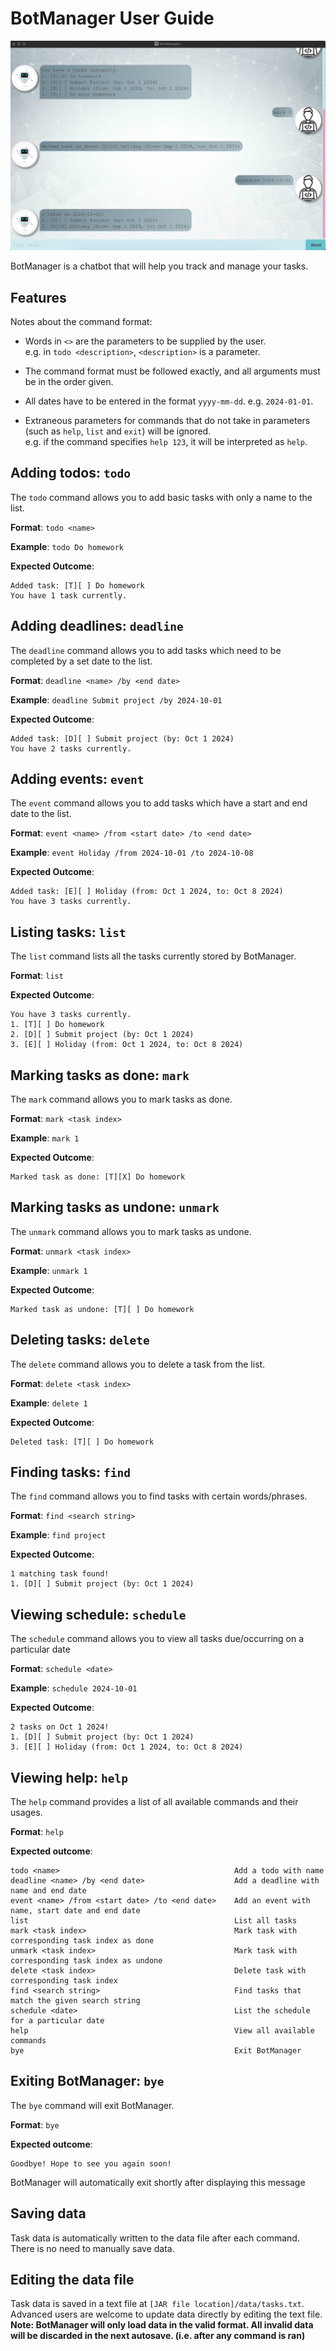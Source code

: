 # BotManager User Guide

![Ui.png](Ui.png)

BotManager is a chatbot that will help you track and manage your tasks.

## Features

Notes about the command format:<br>

* Words in `<>` are the parameters to be supplied by the user.<br>
e.g. in `todo <description>`, `<description>` is a parameter.

* The command format must be followed exactly, and all arguments must be in the order given.
* All dates have to be entered in the format `yyyy-mm-dd`.
e.g. `2024-01-01`.

* Extraneous parameters for commands that do not take in parameters (such as `help`, `list` and `exit`) will be ignored.<br>
  e.g. if the command specifies `help 123`, it will be interpreted as `help`.

## Adding todos: `todo`
The `todo` command allows you to add basic tasks with only a name to the list.

<b>Format</b>: `todo <name>`

<b>Example</b>: `todo Do homework`

<b>Expected Outcome</b>: 
```
Added task: [T][ ] Do homework
You have 1 task currently.
```

## Adding deadlines: `deadline`
The `deadline` command allows you to add tasks which need to be completed by a set date to the list.

<b>Format</b>: `deadline <name> /by <end date>`

<b>Example</b>: `deadline Submit project /by 2024-10-01`

<b>Expected Outcome</b>:
```
Added task: [D][ ] Submit project (by: Oct 1 2024)
You have 2 tasks currently.
```

## Adding events: `event`
The `event` command allows you to add tasks which have a start and end date to the list.

<b>Format</b>: `event <name> /from <start date> /to <end date>`

<b>Example</b>: `event Holiday /from 2024-10-01 /to 2024-10-08`

<b>Expected Outcome</b>:
```
Added task: [E][ ] Holiday (from: Oct 1 2024, to: Oct 8 2024)
You have 3 tasks currently.
```

## Listing tasks: `list`
The `list` command lists all the tasks currently stored by BotManager.

<b>Format</b>: `list`

<b>Expected Outcome</b>:
```
You have 3 tasks currently.
1. [T][ ] Do homework
2. [D][ ] Submit project (by: Oct 1 2024)
3. [E][ ] Holiday (from: Oct 1 2024, to: Oct 8 2024)
```
## Marking tasks as done: `mark`
The `mark` command allows you to mark tasks as done.

<b>Format</b>: `mark <task index>`

<b>Example</b>: `mark 1`

<b>Expected Outcome</b>:
```
Marked task as done: [T][X] Do homework
```

## Marking tasks as undone: `unmark`
The `unmark` command allows you to mark tasks as undone.

<b>Format</b>: `unmark <task index>`

<b>Example</b>: `unmark 1`

<b>Expected Outcome</b>:
```
Marked task as undone: [T][ ] Do homework
```

## Deleting tasks: `delete`
The `delete` command allows you to delete a task from the list.

<b>Format</b>: `delete <task index>`

<b>Example</b>: `delete 1`

<b>Expected Outcome</b>:
```
Deleted task: [T][ ] Do homework
```

## Finding tasks: `find`
The `find` command allows you to find tasks with certain words/phrases.

<b>Format</b>: `find <search string>`

<b>Example</b>: `find project`

<b>Expected Outcome</b>:
```
1 matching task found!
1. [D][ ] Submit project (by: Oct 1 2024)
```

## Viewing schedule: `schedule`
The `schedule` command allows you to view all tasks due/occurring on a particular date

<b>Format</b>: `schedule <date>`

<b>Example</b>: `schedule 2024-10-01`

<b>Expected Outcome</b>:
```
2 tasks on Oct 1 2024!
1. [D][ ] Submit project (by: Oct 1 2024)
3. [E][ ] Holiday (from: Oct 1 2024, to: Oct 8 2024)
```

## Viewing help: `help`

The `help` command provides a list of all available commands and their usages.

<b>Format</b>: `help`

<b>Expected outcome</b>:
```
todo <name>                                       Add a todo with name
deadline <name> /by <end date>                    Add a deadline with name and end date 
event <name> /from <start date> /to <end date>    Add an event with name, start date and end date
list                                              List all tasks
mark <task index>                                 Mark task with corresponding task index as done
unmark <task index>                               Mark task with corresponding task index as undone
delete <task index>                               Delete task with corresponding task index
find <search string>                              Find tasks that match the given search string
schedule <date>                                   List the schedule for a particular date
help                                              View all available commands
bye                                               Exit BotManager
```
## Exiting BotManager: `bye`
The `bye` command will exit BotManager.

<b>Format</b>: `bye`

<b>Expected outcome</b>:
```
Goodbye! Hope to see you again soon!
```

BotManager will automatically exit shortly after displaying this message

## Saving data
Task data is automatically written to the data file after each command. There is no need to manually save data.

## Editing the data file
Task data is saved in a text file at `[JAR file location]/data/tasks.txt`. 
Advanced users are welcome to update data directly by editing the text file. <br>
<b>Note: BotManager will only load data in the valid format. All invalid data will be discarded in the next autosave. (i.e. after any command is ran)